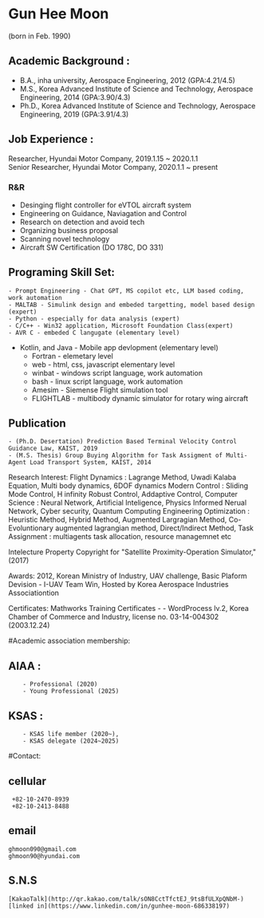 # Gun Hee Moon 
(born in Feb. 1990)

## Academic Background :
- B.A., inha university, Aerospace Engineering, 2012  (GPA:4.21/4.5)
- M.S., Korea Advanced Institute of Science and Technology, Aerospace Engineering, 2014 (GPA:3.90/4.3)
- Ph.D., Korea Advanced Institute of Science and Technology, Aerospace Engineering, 2019 (GPA:3.91/4.3)

## Job Experience :

Researcher, Hyundai Motor Company, 2019.1.15 ~ 2020.1.1 </br>
Senior Researcher, Hyundai Motor Company, 2020.1.1 ~ present </br>
### R&R
 - Desinging flight controller for eVTOL aircraft system
 - Engineering on Guidance, Naviagation and Control
 - Research on detection and avoid tech 
 - Organizing business proposal  
 - Scanning novel technology 
 - Aircraft SW Certification (DO 178C, DO 331)

## Programing Skill Set:
	- Prompt Engineering - Chat GPT, MS copilot etc, LLM based coding, work automation 
	- MALTAB - Simulink design and embeded targetting, model based design (expert)
	- Python - especially for data analysis (expert)
	- C/C++ - Win32 application, Microsoft Foundation Class(expert) 
	- AVR C - embeded C langugate (elementary level)
  - Kotlin, and Java - Mobile app devlopment (elementary level) 
	- Fortran - elemetary level
	- web - html, css, javascript elementary level 
	- winbat - windows script language, work automation
	- bash - linux script language, work automation 
	- Amesim - Siemense Flight simulation tool
	- FLIGHTLAB - multibody dynamic simulator for rotary wing aircraft

## Publication
	- (Ph.D. Desertation) Prediction Based Terminal Velocity Control Guidance Law, KAIST, 2019 
	- (M.S. Thesis) Group Buying Algorithm for Task Assigment of Multi-Agent Load Transport System, KAIST, 2014

Research Interest:
	Flight Dynamics : Lagrange Method, Uwadi Kalaba Equation, Multi body dynamics, 6DOF dynamics
	Modern Control : Sliding Mode Control, H infinity Robust Control, Addaptive Control, 
	Computer Science : Neural Network, Artificial Inteligence, Physics Informed Nerual Network, Cyber security, Quantum Computing 
	Engineering Optimization : Heuristic Method, Hybrid Method, Augmented Largragian Method, Co-Evoluntionary augmented lagrangian method, Direct/Indirect Method, 
	Task Assignment : multiagents task allocation, resource managemnet etc

Intelecture Property
	Copyright for "Satellite Proximity-Operation Simulator," (2017) 

Awards:
	2012, Korean Ministry of Industry, UAV challenge, Basic Plaform Devision - I-UAV Team Win, Hosted by Korea Aerospace Industries Associationtion 

Certificates:
	Mathworks Training Certificates
		- 
		-
	WordProcess lv.2, Korea Chamber of Commerce and Industry, license no. 03-14-004302 (2003.12.24)

#Academic association membership:
##	AIAA : 
		- Professional (2020)
		- Young Professional (2025)
##	KSAS : 
		- KSAS life member (2020~), 
		- KSAS delegate (2024~2025)

#Contact:
## cellular
	 +82-10-2470-8939 
	 +82-10-2413-8488
## email
	ghmoon090@gmail.com 
	ghmoon90@hyundai.com
## S.N.S
	[KakaoTalk](http://qr.kakao.com/talk/sON8CctTfctEJ_9tsBfULXpQNbM-)
	[linked in](https://www.linkedin.com/in/gunhee-moon-686338197)
	
